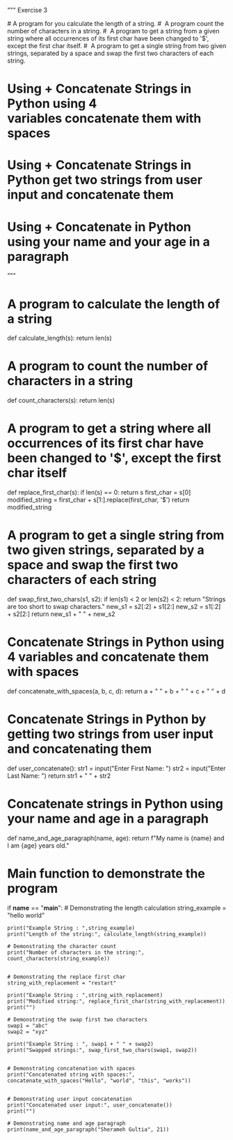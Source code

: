 """
Exercise 3

# A program for you calculate the length of a string.
#  A program count the number of characters in a string.
#  A program to get a string from a given string where all occurrences of its first char have been changed to '$', except the first char itself.
#  A program to get a single string from two given strings, separated by a space and swap the first two characters of each string.
# Using + Concatenate Strings in Python using 4 variables concatenate them with spaces
# Using + Concatenate Strings in Python get two strings from user input and concatenate them
# Using + Concatenate in Python using your name and your age in a paragraph

"""

# A program to calculate the length of a string
def calculate_length(s):
    return len(s)

# A program to count the number of characters in a string
def count_characters(s):
    return len(s)

# A program to get a string where all occurrences of its first char have been changed to '$', except the first char itself
def replace_first_char(s):
    if len(s) == 0:
        return s
    first_char = s[0]
    modified_string = first_char + s[1:].replace(first_char, '$')
    return modified_string

# A program to get a single string from two given strings, separated by a space and swap the first two characters of each string
def swap_first_two_chars(s1, s2):
    if len(s1) < 2 or len(s2) < 2:
        return "Strings are too short to swap characters."
    new_s1 = s2[:2] + s1[2:]
    new_s2 = s1[:2] + s2[2:]
    return new_s1 + " " + new_s2

# Concatenate Strings in Python using 4 variables and concatenate them with spaces
def concatenate_with_spaces(a, b, c, d):
    return a + " " + b + " " + c + " " + d

# Concatenate Strings in Python by getting two strings from user input and concatenating them
def user_concatenate():
    str1 = input("Enter First Name: ")
    str2 = input("Enter Last Name: ")
    return str1 + " " + str2

# Concatenate strings in Python using your name and age in a paragraph
def name_and_age_paragraph(name, age):
    return f"My name is {name} and I am {age} years old."

# Main function to demonstrate the program
if __name__ == "__main__":
    # Demonstrating the length calculation
    string_example = "hello world"
    
    print("Example String : ",string_example)
    print("Length of the string:", calculate_length(string_example))
 
    # Demonstrating the character count
    print("Number of characters in the string:", count_characters(string_example))
    
    
    # Demonstrating the replace first char
    string_with_replacement = "restart"
    
    print("Example String : ",string_with_replacement)
    print("Modified string:", replace_first_char(string_with_replacement))
    print("")
    
    # Demonstrating the swap first two characters
    swap1 = "abc"
    swap2 = "xyz"
    
    print("Example String : ", swap1 + " " + swap2)
    print("Swapped strings:", swap_first_two_chars(swap1, swap2))
    
    
    # Demonstrating concatenation with spaces
    print("Concatenated string with spaces:", concatenate_with_spaces("Hello", "world", "this", "works"))
    
    
    # Demonstrating user input concatenation
    print("Concatenated user input:", user_concatenate())
    print("")
    
    # Demonstrating name and age paragraph
    print(name_and_age_paragraph("Sherameh Gultia", 21))
